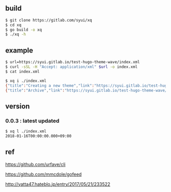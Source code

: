 ## build

```sh
$ git clone https://gitlab.com/syui/xq
$ cd xq
$ go build -o xq
$ ./xq -h
```

## example

```sh
$ url=https://syui.gitlab.io/test-hugo-theme-wave/index.xml
$ curl -sSL -H "Accept: application/xml" $url -o index.xml
$ cat index.xml

$ xq i ./index.xml
{"title":"Creating a new theme","link":"https://syui.gitlab.io/test-hugo-theme-wave/2016/01/01/creating-a-new-theme/","date":"2018-01-16T00:00:00.000+09:00"}
{"title":"Archive","link":"https://syui.gitlab.io/test-hugo-theme-wave/archive/","date":"2018-01-16T00:00:00.000+09:00"}
```

## version 

### 0.0.3 : latest updated

```sh
$ xq l ./index.xml
2018-01-16T00:00:00.000+09:00
```

## ref

https://github.com/urfave/cli

https://github.com/mmcdole/gofeed

http://yatta47.hateblo.jp/entry/2017/05/21/233522
